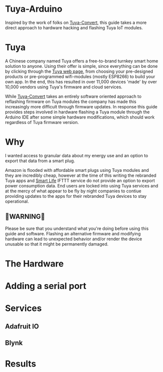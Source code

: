 # Tuya-Arduino
Inspired by the work of folks on [Tuya-Convert](https://github.com/ct-Open-Source/tuya-convert), this guide takes a more direct approach to hardware hacking and flashing Tuya IoT modules. 

# Tuya

A Chinese company named Tuya offers a free-to-brand turnkey smart home solution to anyone. Using their offer is simple, since everything can be done by clicking through the [Tuya web page](https://en.tuya.com/), from choosing your pre-designed products or pre-programmed wifi-modules (mostly ESP8266) to build your own app. In the end, this has resulted in over 11,000 devices 'made' by over 10,000 vendors using Tuya's firmware and cloud services.

While [Tuya-Convert](https://github.com/ct-Open-Source/tuya-convert) takes an entirely software oriented approach to reflashing firmware on Tuya modules the company has made this increasingly more difficult through firmware updates. In response this guide provides steps involved in hardware flashing a Tuya module through the Arduino IDE after some simple hardware modifications, which should work regardless of Tuya firmware version.

# Why

I wanted access to granular data about my energy use and an option to export that data from a smart plug. 

Amazon is flooded with affordable smart plugs using Tuya modules and they are incredibly cheap, however at the time of this writing the rebranded Tuya apps and [Smart Life](https://ifttt.com/smartlife) IFTTT service do not provide an option to export power consumption data. End users are locked into using Tuya services and at the mercy of what appear to be fly by night companies to contiue providing updates to the apps for their rebranded Tuya devices to stay operational. 

## 🚨WARNING🚨
Please be sure that you understand what you're doing before using this guide and software. Flashing an alternative firmware and modifying hardware can lead to unexpected behavior and/or render the device unusable so that it might be permanently damaged.

# The Hardware

# Adding a serial port

# Services

## Adafruit IO

## Blynk

# Results
